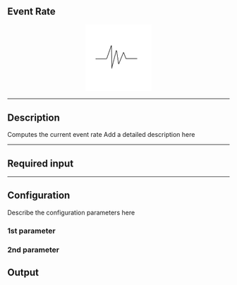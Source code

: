 ## Event Rate

<p align="center"> 
    <img src="icon.png" width="150px;"/>
</p>

***

## Description

Computes the current event rate 
Add a detailed description here

***

## Required input


***

## Configuration

Describe the configuration parameters here

### 1st parameter


### 2nd parameter

## Output